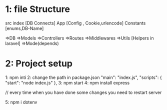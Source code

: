 # 1: file Structure
src
  index [DB Connects]
  App [Config , Cookie,urlencode]
  Constants [enums,DB-Name]
  


=>DB
=>Models
=>Controllers
=>Routes
=>Middlewares
=>Utils  [Helpers in laravel]
=>Mode(depends)



# 2:  Project setup 
1: npm inti
2: change the path in package.json 
 "main": "index.js",
    "scripts": {
      "start": "node index.js"
    },
3: npm start
4: npm install express

// every time when you have done some changes you need to restart server

5: npm i dotenv